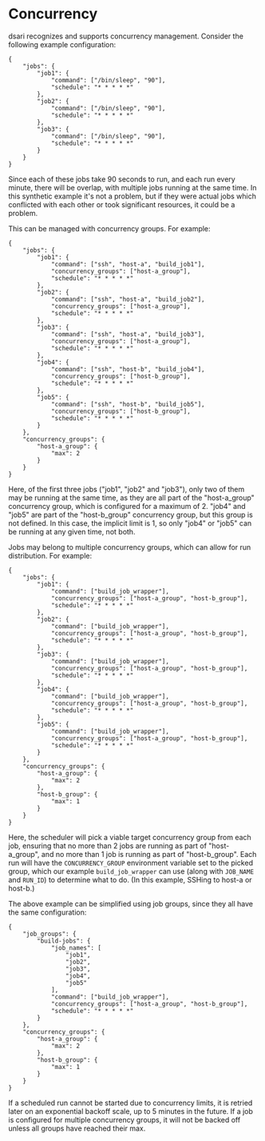 # Concurrency

dsari recognizes and supports concurrency management.
Consider the following example configuration:

    {
        "jobs": {
            "job1": {
                "command": ["/bin/sleep", "90"],
                "schedule": "* * * * *"
            },
            "job2": {
                "command": ["/bin/sleep", "90"],
                "schedule": "* * * * *"
            },
            "job3": {
                "command": ["/bin/sleep", "90"],
                "schedule": "* * * * *"
            }
        }
    }

Since each of these jobs take 90 seconds to run, and each run every minute, there will be overlap, with multiple jobs running at the same time.
In this synthetic example it's not a problem, but if they were actual jobs which conflicted with each other or took significant resources, it could be a problem.

This can be managed with concurrency groups.
For example:

    {
        "jobs": {
            "job1": {
                "command": ["ssh", "host-a", "build_job1"],
                "concurrency_groups": ["host-a_group"],
                "schedule": "* * * * *"
            },
            "job2": {
                "command": ["ssh", "host-a", "build_job2"],
                "concurrency_groups": ["host-a_group"],
                "schedule": "* * * * *"
            },
            "job3": {
                "command": ["ssh", "host-a", "build_job3"],
                "concurrency_groups": ["host-a_group"],
                "schedule": "* * * * *"
            },
            "job4": {
                "command": ["ssh", "host-b", "build_job4"],
                "concurrency_groups": ["host-b_group"],
                "schedule": "* * * * *"
            },
            "job5": {
                "command": ["ssh", "host-b", "build_job5"],
                "concurrency_groups": ["host-b_group"],
                "schedule": "* * * * *"
            }
        },
        "concurrency_groups": {
            "host-a_group": {
                "max": 2
            }
        }
    }

Here, of the first three jobs ("job1", "job2" and "job3"), only two of them may be running at the same time, as they are all part of the "host-a_group" concurrency group, which is configured for a maximum of 2.
"job4" and "job5" are part of the "host-b_group" concurrency group, but this group is not defined.
In this case, the implicit limit is 1, so only "job4" or "job5" can be running at any given time, not both.

Jobs may belong to multiple concurrency groups, which can allow for run distribution.
For example:

    {
        "jobs": {
            "job1": {
                "command": ["build_job_wrapper"],
                "concurrency_groups": ["host-a_group", "host-b_group"],
                "schedule": "* * * * *"
            },
            "job2": {
                "command": ["build_job_wrapper"],
                "concurrency_groups": ["host-a_group", "host-b_group"],
                "schedule": "* * * * *"
            },
            "job3": {
                "command": ["build_job_wrapper"],
                "concurrency_groups": ["host-a_group", "host-b_group"],
                "schedule": "* * * * *"
            },
            "job4": {
                "command": ["build_job_wrapper"],
                "concurrency_groups": ["host-a_group", "host-b_group"],
                "schedule": "* * * * *"
            },
            "job5": {
                "command": ["build_job_wrapper"],
                "concurrency_groups": ["host-a_group", "host-b_group"],
                "schedule": "* * * * *"
            }
        },
        "concurrency_groups": {
            "host-a_group": {
                "max": 2
            },
            "host-b_group": {
                "max": 1
            }
        }
    }

Here, the scheduler will pick a viable target concurrency group from each job, ensuring that no more than 2 jobs are running as part of "host-a_group", and no more than 1 job is running as part of "host-b_group".
Each run will have the `CONCURRENCY_GROUP` environment variable set to the picked group, which our example `build_job_wrapper` can use (along with `JOB_NAME` and `RUN_ID`) to determine what to do.
(In this example, SSHing to host-a or host-b.)

The above example can be simplified using job groups, since they all have the same configuration:

    {
        "job_groups": {
            "build-jobs": {
                "job_names": [
                    "job1",
                    "job2",
                    "job3",
                    "job4",
                    "job5"
                ],
                "command": ["build_job_wrapper"],
                "concurrency_groups": ["host-a_group", "host-b_group"],
                "schedule": "* * * * *"
            }
        },
        "concurrency_groups": {
            "host-a_group": {
                "max": 2
            },
            "host-b_group": {
                "max": 1
            }
        }
    }

If a scheduled run cannot be started due to concurrency limits, it is retried later on an exponential backoff scale, up to 5 minutes in the future.
If a job is configured for multiple concurrency groups, it will not be backed off unless all groups have reached their max.
